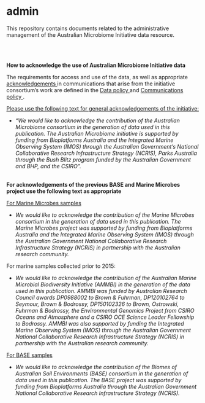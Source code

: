 # admin

This repository contains documents related to the administrative management of the Australian Microbiome Initiative data resource.

</br>
</br>

<b> How to acknowledge the use of Australian Microbiome Initiative data </b>

The requirements for access and use of the data, as well as appropriate <a href="https://www.australianmicrobiome.com/protocols/acknowledgements/"> acknowledgements </a> in communications that arise from the initiative consortium’s work are defined in the <a href="https://www.australianmicrobiome.com/protocols/data-policy/"> Data policy </a> and <a href="https://www.australianmicrobiome.com/protocols/comms-policy/"> Communications policy </a>.

<u> Please use the following text for general acknowledgements of the initiative: </u>

- <i>“We would like to acknowledge the contribution of the Australian Microbiome consortium in the generation of data used in this publication. The Australian Microbiome initiative is supported by funding from Bioplatforms Australia and the Integrated Marine Observing System (IMOS) through the Australian Government’s National Collaborative Research Infrastructure Strategy (NCRIS), Parks Australia through the Bush Blitz program funded by the Australian Government and BHP, and the CSIRO”.</i>
</br> </br>

<b>For acknowledgements of the previous BASE and Marine Microbes project use the following text as appropriate </b>

<u> For Marine Microbes samples </u>

- <i>We would like to acknowledge the contribution of the Marine Microbes consortium in the generation of data used in this publication. The Marine Microbes project was supported by funding from Bioplatforms Australia and the Integrated Marine Observing System (IMOS) through the Australian Government National Collaborative Research Infrastructure Strategy (NCRIS) in partnership with the Australian research community.</i>

For marine samples collected prior to 2015:
- <i>We would like to acknowledge the contribution of the Australian Marine Microbial Biodiversity Initiative (AMMBI) in the generation of the data used in this publication. AMMBI was funded by Australian Research Council awards DP0988002 to Brown & Fuhrman, DP120102764 to Seymour, Brown & Bodrossy, DP150102326 to Brown, Ostrowski, Fuhrman & Bodrossy, the Environmental Genomics Project from CSIRO Oceans and Atmosphere and a CSIRO OCE Science Leader Fellowship to Bodrossy. AMMBI was also supported by funding the Integrated Marine Observing System (IMOS) through the Australian Government National Collaborative Research Infrastructure Strategy (NCRIS) in partnership with the Australian research community.</i>

<u>For BASE samples</u>

- <i> We would like to acknowledge the contribution of the Biomes of Australian Soil Environments (BASE) consortium in the generation of data used in this publication. The BASE project was supported by funding from Bioplatforms Australia through the Australian Government National Collaborative Research Infrastructure Strategy (NCRIS).</i>
